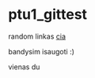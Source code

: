 # ptu1_gittest

random linkas [cia](https://github.com/adam-p/markdown-here/wiki/Markdown-Cheatsheet)

bandysim isaugoti  :)

vienas
du